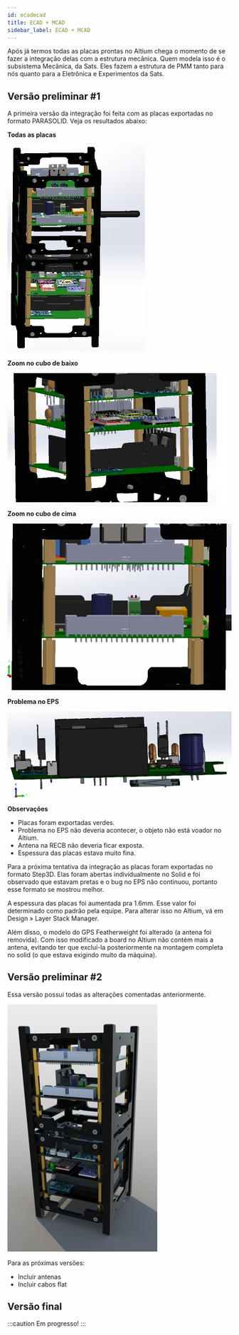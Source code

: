 ```yaml
---
id: ecadmcad
title: ECAD + MCAD
sidebar_label: ECAD + MCAD
---
```


Após já termos todas as placas prontas no Altium chega o momento de se fazer a integração delas com a estrutura mecânica. Quem modela isso é o subsistema Mecânica, da Sats. Eles fazem a estrutura de PMM tanto para nós quanto para a Eletrônica e Experimentos da Sats.

## Versão preliminar #1
A primeira versão da integração foi feita com as placas exportadas no formato PARASOLID. Veja os resultados abaixo:

**Todas as placas**

![img](/img/docs/aurora/hardware/integracao/ecadmcad/ecadmcad1.jpeg)

**Zoom no cubo de baixo**

![img](/img/docs/aurora/hardware/integracao/ecadmcad/ecadmcad2.jpeg)

**Zoom no cubo de cima**

![img](/img/docs/aurora/hardware/integracao/ecadmcad/ecadmcad3.jpeg)

**Problema no EPS**

![img](/img/docs/aurora/hardware/integracao/ecadmcad/ecadmcad4.jpeg)

**Observações**

- Placas foram exportadas verdes.
- Problema no EPS não deveria acontecer, o objeto não está voador no Altium.
- Antena na RECB não deveria ficar exposta.
- Espessura das placas estava muito fina.

Para a próxima tentativa da integração as placas foram exportadas no formato Step3D. Elas foram abertas individualmente no Solid e foi observado que estavam pretas e o bug no EPS não continuou, portanto esse formato se mostrou melhor.

A espessura das placas foi aumentada pra 1.6mm. Esse valor foi determinado como padrão pela equipe. Para alterar isso no Altium, vá em Design » Layer Stack Manager.

Além disso, o modelo do GPS Featherweight foi alterado (a antena foi removida). Com isso modificado a board no Altium não contém mais a antena, evitando ter que excluí-la posteriormente na montagem completa no solid (o que estava exigindo muito da máquina).

## Versão preliminar #2
Essa versão possui todas as alterações comentadas anteriormente.

![img](/img/docs/aurora/hardware/integracao/ecadmcad/ecadmcad5.JPG)

Para as próximas versões:
- Incluir antenas
- Incluir cabos flat
## Versão final
:::caution
Em progresso!
:::
